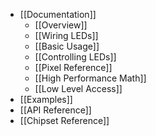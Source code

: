 * [[Documentation]]
  * [[Overview]]
  * [[Wiring LEDs]]
  * [[Basic Usage]]
  * [[Controlling LEDs]]
  * [[Pixel Reference]]
  * [[High Performance Math]]
  * [[Low Level Access]]
* [[Examples]]
* [[API Reference]]
* [[Chipset Reference]]
